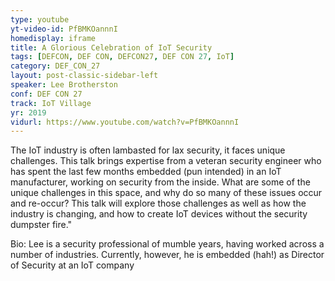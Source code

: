 ```yaml
---
type: youtube
yt-video-id: PfBMKOannnI
homedisplay: iframe
title: A Glorious Celebration of IoT Security
tags: [DEFCON, DEF CON, DEFCON27, DEF CON 27, IoT]
category: DEF_CON_27
layout: post-classic-sidebar-left
speaker: Lee Brotherston
conf: DEF CON 27
track: IoT Village
yr: 2019
vidurl: https://www.youtube.com/watch?v=PfBMKOannnI
---
```

The IoT industry is often lambasted for lax security, it faces unique challenges. This talk brings expertise from a veteran security engineer who has spent the last few months embedded (pun intended) in an IoT manufacturer, working on security from the inside.
What are some of the unique challenges in this space, and why do so many of these issues occur and re-occur? This talk will explore those challenges as well as how the industry is changing, and how to create IoT devices without the security dumpster fire."

Bio:
Lee is a security professional of mumble years, having worked across a number of industries. Currently, however, he is embedded (hah!) as Director of Security at an IoT company